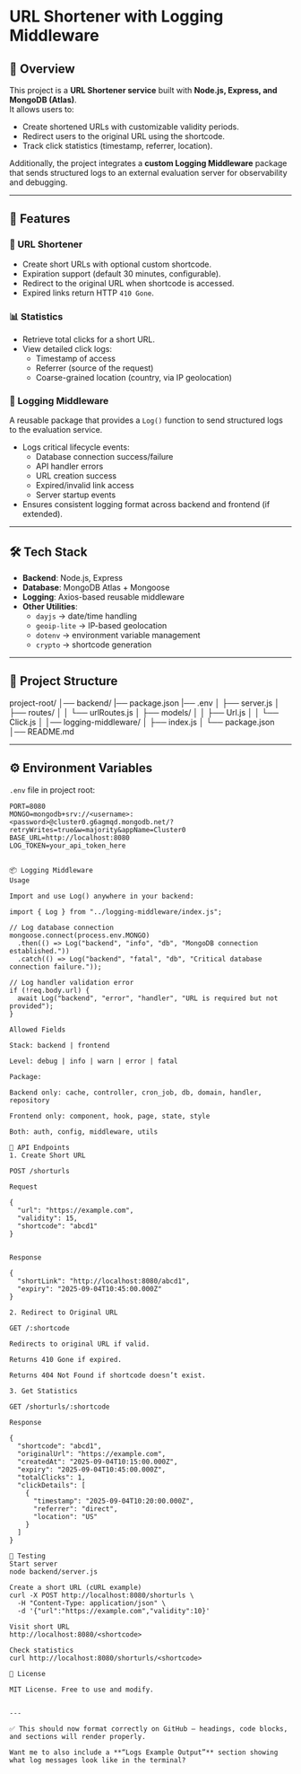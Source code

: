 # URL Shortener with Logging Middleware

## 📌 Overview
This project is a **URL Shortener service** built with **Node.js, Express, and MongoDB (Atlas)**.  
It allows users to:
- Create shortened URLs with customizable validity periods.
- Redirect users to the original URL using the shortcode.
- Track click statistics (timestamp, referrer, location).

Additionally, the project integrates a **custom Logging Middleware** package that sends structured logs to an external evaluation server for observability and debugging.

---

## 🚀 Features

### 🔗 URL Shortener
- Create short URLs with optional custom shortcode.
- Expiration support (default 30 minutes, configurable).
- Redirect to the original URL when shortcode is accessed.
- Expired links return HTTP `410 Gone`.

### 📊 Statistics
- Retrieve total clicks for a short URL.
- View detailed click logs:
  - Timestamp of access
  - Referrer (source of the request)
  - Coarse-grained location (country, via IP geolocation)

### 📜 Logging Middleware
A reusable package that provides a `Log()` function to send structured logs to the evaluation service.
- Logs critical lifecycle events:
  - Database connection success/failure
  - API handler errors
  - URL creation success
  - Expired/invalid link access
  - Server startup events
- Ensures consistent logging format across backend and frontend (if extended).

---

## 🛠️ Tech Stack
- **Backend**: Node.js, Express  
- **Database**: MongoDB Atlas + Mongoose  
- **Logging**: Axios-based reusable middleware  
- **Other Utilities**:  
  - `dayjs` → date/time handling  
  - `geoip-lite` → IP-based geolocation  
  - `dotenv` → environment variable management  
  - `crypto` → shortcode generation  

---

## 📂 Project Structure
project-root/
│── backend/
  |── package.json
  |── .env
│ ├── server.js
│ ├── routes/
│ │ └── urlRoutes.js
│ ├── models/
│ │ ├── Url.js
│ │ └── Click.js
│
│── logging-middleware/
│ ├── index.js
│ └── package.json
│── README.md


---

## ⚙️ Environment Variables

`.env` file in project root:

```env
PORT=8080
MONGO=mongodb+srv://<username>:<password>@cluster0.g6agmqd.mongodb.net/?retryWrites=true&w=majority&appName=Cluster0
BASE_URL=http://localhost:8080
LOG_TOKEN=your_api_token_here


📦 Logging Middleware
Usage

Import and use Log() anywhere in your backend:

import { Log } from "../logging-middleware/index.js";

// Log database connection
mongoose.connect(process.env.MONGO)
  .then(() => Log("backend", "info", "db", "MongoDB connection established."))
  .catch(() => Log("backend", "fatal", "db", "Critical database connection failure."));

// Log handler validation error
if (!req.body.url) {
  await Log("backend", "error", "handler", "URL is required but not provided");
}

Allowed Fields

Stack: backend | frontend

Level: debug | info | warn | error | fatal

Package:

Backend only: cache, controller, cron_job, db, domain, handler, repository

Frontend only: component, hook, page, state, style

Both: auth, config, middleware, utils

🔗 API Endpoints
1. Create Short URL

POST /shorturls

Request

{
  "url": "https://example.com",
  "validity": 15,
  "shortcode": "abcd1"
}


Response

{
  "shortLink": "http://localhost:8080/abcd1",
  "expiry": "2025-09-04T10:45:00.000Z"
}

2. Redirect to Original URL

GET /:shortcode

Redirects to original URL if valid.

Returns 410 Gone if expired.

Returns 404 Not Found if shortcode doesn’t exist.

3. Get Statistics

GET /shorturls/:shortcode

Response

{
  "shortcode": "abcd1",
  "originalUrl": "https://example.com",
  "createdAt": "2025-09-04T10:15:00.000Z",
  "expiry": "2025-09-04T10:45:00.000Z",
  "totalClicks": 1,
  "clickDetails": [
    {
      "timestamp": "2025-09-04T10:20:00.000Z",
      "referrer": "direct",
      "location": "US"
    }
  ]
}

🧪 Testing
Start server
node backend/server.js

Create a short URL (cURL example)
curl -X POST http://localhost:8080/shorturls \
  -H "Content-Type: application/json" \
  -d '{"url":"https://example.com","validity":10}'

Visit short URL
http://localhost:8080/<shortcode>

Check statistics
curl http://localhost:8080/shorturls/<shortcode>

📜 License

MIT License. Free to use and modify.


---

✅ This should now format correctly on GitHub — headings, code blocks, and sections will render properly.  

Want me to also include a **“Logs Example Output”** section showing what log messages look like in the terminal?
